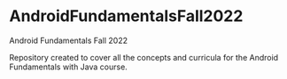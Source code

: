 # AndroidFundamentalsFall2022
Android Fundamentals Fall 2022

Repository created to cover all the concepts and curricula for the Android Fundamentals with Java course.

